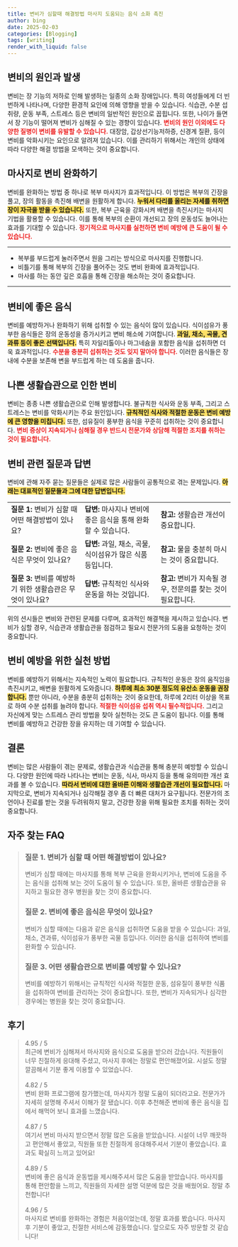 ```yaml
---
title: 변비가 심할때 해결방법 마사지 도움되는 음식 소화 촉진
author: bing
date: 2025-02-03
categories: [Blogging]
tags: [writing]
render_with_liquid: false
---
```



<h2 id='변비의 원인과 발생'>변비의 원인과 발생</h2>

<p>변비는 장 기능의 저하로 인해 발생하는 일종의 소화 장애입니다. 특히 여성들에게 더 빈번하게 나타나며, 다양한 환경적 요인에 의해 영향을 받을 수 있습니다. 식습관, 수분 섭취량, 운동 부족, 스트레스 등은 변비의 일반적인 원인으로 꼽힙니다. 또한, 나이가 들면서 장 기능이 떨어져 변비가 심해질 수 있는 경향이 있습니다. <b><span style="color: #ee2323;">변비의 원인 이외에도 다양한 질병이 변비를 유발할 수 있습니다.</span></b> 대장암, 갑상선기능저하증, 신경계 질환, 등이 변비를 악화시키는 요인으로 알려져 있습니다. 이를 관리하기 위해서는 개인의 상태에 따라 다양한 해결 방법을 모색하는 것이 중요합니다.</p>

<h2 id='마사지로 변비 완화하기'>마사지로 변비 완화하기</h2>

<p>변비를 완화하는 방법 중 하나로 복부 마사지가 효과적입니다. 이 방법은 복부의 긴장을 풀고, 장의 활동을 촉진해 배변을 원활하게 합니다. <b><span style="background-color: #ffe066;">누워서 다리를 올리는 자세를 취하면 장이 자극을 받을 수 있습니다.</span></b> 또한, 복부 근육을 강화시켜 배변을 촉진시키는 마사지 기법을 활용할 수 있습니다. 이를 통해 복부의 순환이 개선되고 장의 운동성도 늘어나는 효과를 기대할 수 있습니다. <b><span style="color: #ee2323;">정기적으로 마사지를 실천하면 변비 예방에 큰 도움이 될 수 있습니다.</span></b></p>

<hr />

<ul>
    <li>복부를 부드럽게 눌러주면서 원을 그리는 방식으로 마사지를 진행합니다.</li>
    <li>비틀기를 통해 복부의 긴장을 풀어주는 것도 변비 완화에 효과적입니다.</li>
    <li>마사를 하는 동안 깊은 호흡을 통해 긴장을 해소하는 것이 중요합니다.</li>
</ul>

<hr />

<h2 id='변비에 좋은 음식'>변비에 좋은 음식</h2>

<p>변비를 예방하거나 완화하기 위해 섭취할 수 있는 음식이 많이 있습니다. 식이섬유가 풍부한 음식들은 장의 운동성을 증가시키고 변비 해소에 기여합니다. <b><span style="background-color: #ffe066;">과일, 채소, 곡물, 견과류 등이 좋은 선택입니다.</span></b> 특히 자일리톨이나 마그네슘을 포함한 음식을 섭취하면 더욱 효과적입니다. <b><span style="color: #ee2323;">수분을 충분히 섭취하는 것도 잊지 말아야 합니다.</span></b> 이러한 음식들은 장내에 수분을 보존해 변을 부드럽게 하는 데 도움을 줍니다.</p>

<h2 id='나쁜 생활습관으로 인한 변비'>나쁜 생활습관으로 인한 변비</h2>

<p>변비는 종종 나쁜 생활습관으로 인해 발생합니다. 불규칙한 식사와 운동 부족, 그리고 스트레스는 변비를 악화시키는 주요 원인입니다. <b><span style="background-color: #ffe066;">규칙적인 식사와 적절한 운동은 변비 예방에 큰 영향을 미칩니다.</span></b> 또한, 섬유질이 풍부한 음식을 꾸준히 섭취하는 것이 중요합니다. <b><span style="color: #ee2323;">변비 증상이 지속되거나 심해질 경우 반드시 전문가와 상담해 적절한 조치를 취하는 것이 필요합니다.</span></b></p>

<h2 id='변비 관련 질문과 답변'>변비 관련 질문과 답변</h2>

<p>변비에 관해 자주 묻는 질문들은 실제로 많은 사람들이 공통적으로 겪는 문제입니다. <b><span style="background-color: #ffe066;">아래는 대표적인 질문들과 그에 대한 답변입니다.</span></b></p>

<table>
    <tr>
        <td><b>질문 1:</b> 변비가 심할 때 어떤 해결방법이 있나요?</td>
        <td><b>답변:</b> 마사지나 변비에 좋은 음식을 통해 완화할 수 있습니다.</td>
        <td><b>참고:</b> 생활습관 개선이 중요합니다.</td>
    </tr>
    <tr>
        <td><b>질문 2:</b> 변비에 좋은 음식은 무엇이 있나요?</td>
        <td><b>답변:</b> 과일, 채소, 곡물, 식이섬유가 많은 식품 등입니다.</td>
        <td><b>참고:</b> 물을 충분히 마시는 것이 중요합니다.</td>
    </tr>
    <tr>
        <td><b>질문 3:</b> 변비를 예방하기 위한 생활습관은 무엇이 있나요?</td>
        <td><b>답변:</b> 규칙적인 식사와 운동을 하는 것입니다.</td>
        <td><b>참고:</b> 변비가 지속될 경우, 전문의를 찾는 것이 필요합니다.</td>
    </tr>
</table>

<p>위의 션시들은 변비와 관련된 문제를 다루며, 효과적인 해결책을 제시하고 있습니다. 변비가 심할 경우, 식습관과 생활습관을 점검하고 필요시 전문가의 도움을 요청하는 것이 중요합니다.</p>

<h2 id='변비 예방을 위한 실천 방법'>변비 예방을 위한 실천 방법</h2>

<p>변비를 예방하기 위해서는 지속적인 노력이 필요합니다. 규칙적인 운동은 장의 움직임을 촉진시키고, 배변을 원활하게 도와줍니다. <b><span style="background-color: #ffe066;">하루에 최소 30분 정도의 유산소 운동을 권장합니다.</span></b> 뿐만 아니라, 수분을 충분히 섭취하는 것이 중요한데, 하루에 2리터 이상을 목표로 하여 수분 섭취를 늘려야 합니다. <b><span style="color: #ee2323;">적절한 식이섬유 섭취 역시 필수적입니다.</span></b> 그리고 자신에게 맞는 스트레스 관리 방법을 찾아 실천하는 것도 큰 도움이 됩니다. 이를 통해 변비를 예방하고 건강한 장을 유지하는 데 기여할 수 있습니다.</p>

<h2 id='결론'>결론</h2>

<p>변비는 많은 사람들이 겪는 문제로, 생활습관과 식습관을 통해 충분히 예방할 수 있습니다. 다양한 원인에 따라 나타나는 변비는 운동, 식사, 마사지 등을 통해 유의미한 개선 효과를 볼 수 있습니다. <b><span style="background-color: #ffe066;">따라서 변비에 대한 올바른 이해와 생활습관 개선이 필요합니다.</span></b> 마지막으로, 변비가 지속되거나 심각해질 경우 좀 더 빠른 대처가 요구됩니다. 전문가의 조언이나 진료를 받는 것을 두려워하지 말고, 건강한 장을 위해 필요한 조치를 취하는 것이 중요합니다.</p>


<h2 id='자주_찾는_FAQ'>자주 찾는 FAQ</h2>
<div itemscope="" itemtype="https://schema.org/FAQPage"> <blockquote> <div itemscope="" itemprop="mainEntity" itemtype="https://schema.org/Question"> <h3 itemprop="name">질문 1. 변비가 심할 때 어떤 해결방법이 있나요?</h3> <div itemscope="" itemprop="acceptedAnswer" itemtype="https://schema.org/Answer"> <span itemprop="text"> <p>변비가 심할 때에는 마사지를 통해 복부 근육을 완화시키거나, 변비에 도움을 주는 음식을 섭취해 보는 것이 도움이 될 수 있습니다. 또한, 올바른 생활습관을 유지하고 필요한 경우 병원을 찾는 것이 중요합니다.</p> </span> </div> </div> <div itemscope="" itemprop="mainEntity" itemtype="https://schema.org/Question"> <h3 itemprop="name">질문 2. 변비에 좋은 음식은 무엇이 있나요?</h3> <div itemscope="" itemprop="acceptedAnswer" itemtype="https://schema.org/Answer"> <span itemprop="text"> <p>변비가 심할 때에는 다음과 같은 음식을 섭취하면 도움을 받을 수 있습니다: 과일, 채소, 견과류, 식이섬유가 풍부한 곡물 등입니다. 이러한 음식을 섭취하여 변비를 완화할 수 있습니다.</p> </span> </div> </div> <div itemscope="" itemprop="mainEntity" itemtype="https://schema.org/Question"> <h3 itemprop="name">질문 3. 어떤 생활습관으로 변비를 예방할 수 있나요?</h3> <div itemscope="" itemprop="acceptedAnswer" itemtype="https://schema.org/Answer"> <span itemprop="text"> <p>변비를 예방하기 위해서는 규칙적인 식사와 적절한 운동, 섬유질이 풍부한 식품을 섭취하여 변비를 관리하는 것이 중요합니다. 또한, 변비가 지속되거나 심각한 경우에는 병원을 찾는 것이 중요합니다.</p> </span> </div> </div> </blockquote> </div>
<h2 id='후기'>후기</h2>
<div itemscope itemtype="https://schema.org/Product">
  <blockquote>
  <div itemprop="review" itemscope itemtype="https://schema.org/Review">
      <div itemprop="reviewRating" itemscope itemtype="https://schema.org/Rating"> <span itemprop="ratingValue">4.95</span> / <span itemprop="bestRating">5</span> </div>
      <span itemprop="reviewBody">최근에 변비가 심해져서 마사지와 음식으로 도움을 받으러 갔습니다. 직원들이 너무 친절하게 응대해 주셨고, 마사지 후에는 정말로 편안해졌어요. 시설도 정말 깔끔해서 기분 좋게 이용할 수 있었습니다.</span>
  </div>
  <br>
  <div itemprop="review" itemscope itemtype="https://schema.org/Review">
      <div itemprop="reviewRating" itemscope itemtype="https://schema.org/Rating"> <span itemprop="ratingValue">4.82</span> / <span itemprop="bestRating">5</span> </div>
      <span itemprop="reviewBody">변비 완화 프로그램에 참가했는데, 마사지가 정말 도움이 되더라고요. 전문가가 자세히 설명해 주셔서 이해가 잘 됐습니다. 이후 추천해준 변비에 좋은 음식을 집에서 해먹어 보니 효과를 느꼈습니다.</span>
  </div>
  <br>
  <div itemprop="review" itemscope itemtype="https://schema.org/Review">
      <div itemprop="reviewRating" itemscope itemtype="https://schema.org/Rating"> <span itemprop="ratingValue">4.87</span> / <span itemprop="bestRating">5</span> </div>
      <span itemprop="reviewBody">여기서 변비 마사지 받으면서 정말 많은 도움을 받았습니다. 시설이 너무 깨끗하고 편안해서 좋았고, 직원들 또한 친절하게 응대해주셔서 기분이 좋았습니다. 효과도 확실히 느끼고 있어요!</span>
  </div>
  <br>
  <div itemprop="review" itemscope itemtype="https://schema.org/Review">
      <div itemprop="reviewRating" itemscope itemtype="https://schema.org/Rating"> <span itemprop="ratingValue">4.89</span> / <span itemprop="bestRating">5</span> </div>
      <span itemprop="reviewBody">변비에 좋은 음식과 운동법을 제시해주셔서 많은 도움을 받았습니다. 마사지를 통해 편안함을 느끼고, 직원들의 자세한 설명 덕분에 많은 것을 배웠어요. 정말 추천합니다!</span>
  </div>
  <br>
  <div itemprop="review" itemscope itemtype="https://schema.org/Review">
      <div itemprop="reviewRating" itemscope itemtype="https://schema.org/Rating"> <span itemprop="ratingValue">4.96</span> / <span itemprop="bestRating">5</span> </div>
      <span itemprop="reviewBody">마사지로 변비를 완화하는 경험은 처음이었는데, 정말 효과를 봤습니다. 마사지 후 기분이 좋았고, 친절한 서비스에 감동했습니다. 앞으로도 자주 방문할 것 같습니다!</span>
  </div>
  </blockquote>
</div>
